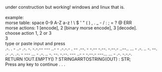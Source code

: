 under construction but working! windows and linux that is.<br>
<br>
example:<br>
morse table: space 0-9 A-Z a-z ! \ $ ' " ( ) , . _ - / : ; = ? @ ERR<br>
morse actions: 1 [encode], 2 [binary morse encode], 3 [decode].<br>
choose action 1, 2 or 3<br>
3<br>
type or paste input and press <enter><br>
.-. . - ..- .-. -.  -.-.-- --- ..- - .-.-.- . -- .--. - -.-- -.--. -.--.-  ..--..  ... - .-. .. -. --. .- .-. .-. - --- ... - .-. .. -. --. -.--. --- ..- - -.--.-  ---...  ... - .-. -.-.-.<br>
RETURN !OUT.EMPTY() ? STRINGARRTOSTRING(OUT) : STR;<br>
Press any key to continue . . .

